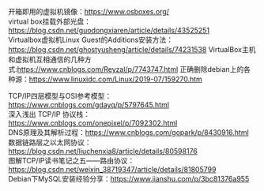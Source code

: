 
开箱即用的虚拟机镜像：https://www.osboxes.org/  
virtual box挂载外部光盘：https://blog.csdn.net/guodongxiaren/article/details/43525251  
Virtualbox虚拟机Linux Guest的Additions安装方法：https://blog.csdn.net/ghostyusheng/article/details/74231538
VirtualBox主机和虚拟机互相通信的几种方式:https://www.cnblogs.com/Reyzal/p/7743747.html
正确删除debian上的各种源：https://www.linuxidc.com/Linux/2019-07/159270.htm

TCP/IP四层模型与OSI参考模型：https://www.cnblogs.com/gdayq/p/5797645.html  
深入浅出 TCP/IP 协议栈：https://www.cnblogs.com/onepixel/p/7092302.html  
DNS原理及其解析过程：https://www.cnblogs.com/gopark/p/8430916.html  
数据链路层之以太网协议：https://blog.csdn.net/liuchenxia8/article/details/80598176  
图解TCP/IP读书笔记之五——路由协议：https://blog.csdn.net/weixin_38719347/article/details/81805799  
Debian下MySQL安装经验分享：https://www.jianshu.com/p/3bc81376a955
